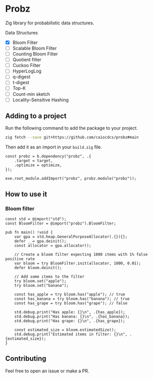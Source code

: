 # Probz

Zig library for probabilistic data structures.

Data Structures

- [x] Bloom Filter
- [ ] Scalable Bloom Filter
- [ ] Counting Bloom Filter
- [ ] Quotient filter
- [ ] Cuckoo Filter
- [ ] HyperLogLog
- [ ] q-digest
- [ ] t-digest
- [ ] Top-K
- [ ] Count-min sketch
- [ ] Locality–Sensitive Hashing

## Adding to a project
Run the following command to add the package to your project.

```sh
zig fetch --save git+https://github.com/caiocdcs/probz#main
```

Then add it as an import in your `build.zig` file.

```zig
const probz = b.dependency("probz", .{
    .target = target,
    .optimize = optimize,
});

exe.root_module.addImport("probz", probz.module("probz"));
```

## How to use it

### Bloom filter

```zig
const std = @import("std");
const BloomFilter = @import("probz").BloomFilter;

pub fn main() !void {
    var gpa = std.heap.GeneralPurposeAllocator(.{}){};
    defer _ = gpa.deinit();
    const allocator = gpa.allocator();

    // Create a bloom filter expecting 1000 items with 1% false positive rate
    var bloom = try BloomFilter.init(allocator, 1000, 0.01);
    defer bloom.deinit();

    // Add some items to the filter
    try bloom.set("apple");
    try bloom.set("banana");

    const has_apple = try bloom.has("apple"); // true
    const has_banana = try bloom.has("banana"); // true
    const has_grape = try bloom.has("grape"); // false

    std.debug.print("Has apple: {}\n", .{has_apple});
    std.debug.print("Has banana: {}\n", .{has_banana});
    std.debug.print("Has grape: {}\n", .{has_grape});

    const estimated_size = bloom.estimatedSize();
    std.debug.print("Estimated items in filter: {}\n", .{estimated_size});
}
```

## Contributing

Feel free to open an issue or make a PR.
